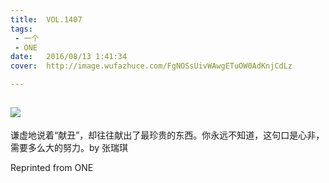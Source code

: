 ```yaml
---
title:	VOL.1407
tags:
 - 一个
 - ONE
date:	2016/08/13 1:41:34
cover:	http://image.wufazhuce.com/FgNOSsUivWAwgETuOW0AdKnjCdLz

---
```

![](http://image.wufazhuce.com/FgNOSsUivWAwgETuOW0AdKnjCdLz)
---

谦虚地说着“献丑”，却往往献出了最珍贵的东西。你永远不知道，这句口是心非，需要多么大的努力。by 张瑞琪
 
Reprinted from ONE
